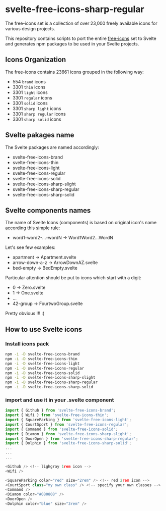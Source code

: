 # svelte-free-icons-sharp-regular

The free-icons set is a collection of over 23,000 freely available icons for various design projects.

This repository contains scripts to port the entire [free-icons](https://free-icons.github.io/free-icons/) set to Svelte and generates npm packages to be used in your Svelte projects.

## Icons Organization

The free-icons contains 23661 icons grouped in the following way:

- 554 `brand` icons
- 3301 `thin` icons
- 3301 `light` icons
- 3301 `regular` icons
- 3301 `solid` icons
- 3301 `sharp light` icons
- 3301 `sharp regular` icons
- 3301 `sharp solid` icons

## Svelte pakages name

The Svelte packages are named accordingly:

- svelte-free-icons-brand
- svelte-free-icons-thin
- svelte-free-icons-light
- svelte-free-icons-regular
- svelte-free-icons-solid
- svelte-free-icons-sharp-slight
- svelte-free-icons-sharp-regular
- svelte-free-icons-sharp-solid

## Svelte components names

The name of Svelte Icons (components) is based on original icon's name according this simple rule:

- word1-word2-...-wordN -> Word1Word2...WordN

Let's see few examples:

- apartment -> Apartment.svelte
- arrow-down-a-z -> ArrowDownAZ.svelte
- bed-empty -> BedEmpty.svelte

Particular attention should be put to icons which start with a digit:

- 0 -> Zero.svelte
- 1 -> One.svelte
- ...
- 42-group -> FourtwoGroup.svelte

Pretty obvious !!! :)

## How to use Svelte icons

### Install icons pack

```bash
npm -i -D svelte-free-icons-brand
npm -i -D svelte-free-icons-thin
npm -i -D svelte-free-icons-light
npm -i -D svelte-free-icons-regular
npm -i -D svelte-free-icons-solid
npm -i -D svelte-free-icons-sharp-slight
npm -i -D svelte-free-icons-sharp-regular
npm -i -D svelte-free-icons-sharp-solid
```

### import and use it in your .svelte component

```js
import { Github } from 'svelte-free-icons-brand';
import { Wifi } from 'svelte-free-icons-thin';
import { SquareParking } from 'svelte-free-icons-light';
import { CourtSport } from 'svelte-free-icons-regular';
import { Command } from 'svelte-free-icons-solid';
import { Diamon } from 'svelte-free-icons-sharp-slight';
import { DoorOpen } from 'svelte-free-icons-sharp-regular';
import { Dolphin } from 'svelte-free-icons-sharp-solid';
...
...
...

<Github /> <!-- lighgray 1rem icon -->
<Wifi />

<SquareParking color="red" size="2rem" /> <!-- red 2rem icon -->
<CourtSport class="my own class" /> <!-- specify your own classes -->
<Command />
<Diamon color="#080808" />
<DoorOpen />
<Dolphin color="blue" size="3rem" />
```
